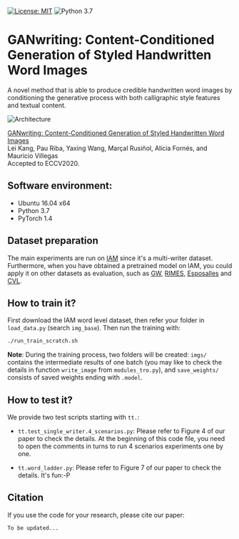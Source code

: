 [![License: MIT](https://img.shields.io/badge/License-MIT-yellow.svg)](LICENSE.md)
![Python 3.7](https://img.shields.io/badge/python-3.7-green.svg)

# GANwriting: Content-Conditioned Generation of Styled Handwritten Word Images

A novel method that is able to produce credible handwritten word images by conditioning the generative process with both calligraphic style features and textual content.

![Architecture](https://user-images.githubusercontent.com/9562709/86518741-02a27700-be34-11ea-9f5b-807d6c0ee68f.png)

[GANwriting: Content-Conditioned Generation of Styled Handwritten Word Images](https://arxiv.org/abs/2003.02567)<br>
Lei Kang, Pau Riba, Yaxing Wang, Marçal Rusiñol, Alicia Fornés,  and Mauricio Villegas<br>
Accepted to ECCV2020.

## Software environment:

- Ubuntu 16.04 x64
- Python 3.7
- PyTorch 1.4

## Dataset preparation

The main experiments are run on [IAM](http://www.fki.inf.unibe.ch/databases/iam-handwriting-database) since it's a multi-writer dataset. Furthermore, when you have obtained a pretrained model on IAM, you could apply it on other datasets as evaluation, such as [GW](http://www.fki.inf.unibe.ch/databases/iam-historical-document-database/washington-database),  [RIMES](http://www.a2ialab.com/doku.php?id=rimes_database:start), [Esposalles](http://dag.cvc.uab.es/the-esposalles-database/) and
[CVL](https://cvl.tuwien.ac.at/research/cvl-databases/an-off-line-database-for-writer-retrieval-writer-identification-and-word-spotting/). 


## How to train it?

First download the IAM word level dataset, then refer your folder in `load_data.py` (search `img_base`). Then run the training with:

```bash
./run_train_scratch.sh
```

**Note**: During the training process, two folders will be created: 
`imgs/` contains the intermediate results of one batch (you may like to check the details in function `write_image` from `modules_tro.py`), and `save_weights/` consists of saved weights ending with `.model`.


## How to test it?

We provide two test scripts starting with `tt.`:

* `tt.test_single_writer.4_scenarios.py`: Please refer to Figure 4 of our paper to check the details. At the beginning of this code file, you need to open the comments in turns to run 4 scenarios experiments one by one.

* `tt.word_ladder.py`: Please refer to Figure 7 of our paper to check the details. It's fun:-P


## Citation

If you use the code for your research, please cite our paper:

```
To be updated...
```
